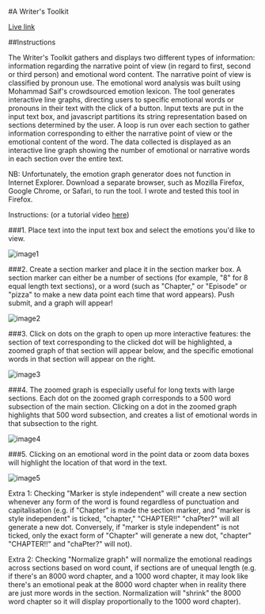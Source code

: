 #A Writer's Toolkit

[Live link](https://angrobertsh.github.io/a-writer-s-toolkit)

##Instructions

The Writer's Toolkit gathers and displays two different types of information: information regarding the narrative point of view (in regard to first, second or third person) and emotional word content. The narrative point of view is classified by pronoun use. The emotional word analysis was built using Mohammad Saif's crowdsourced emotion lexicon. The tool generates interactive line graphs, directing users to specific emotional words or pronouns in their text with the click of a button. Input texts are put in the input text box, and javascript partitions its string representation based on sections determined by the user. A loop is run over each section to gather information corresponding to either the narrative point of view or the emotional content of the word. The data collected is displayed as an interactive line graph showing the number of emotional or narrative words in each section over the entire text.

NB: Unfortunately, the emotion graph generator does not function in Internet Explorer. Download a separate browser, such as Mozilla Firefox, Google Chrome, or Safari, to run the tool. I wrote and tested this tool in Firefox.

Instructions: (or a tutorial video [here](https://www.youtube.com/watch?v=u-LbqwvFMlA&feature=youtu.be))

###1. Place text into the input text box and select the emotions you'd like to view.

![image1](http://angrobertsh.github.io/assets/images/toolkit12.jpg)

###2. Create a section marker and place it in the section marker box. A section marker can either be a number of sections (for example, "8" for 8 equal length text sections), or a word (such as "Chapter," or "Episode" or "pizza" to make a new data point each time that word appears). Push submit, and a graph will appear!

![image2](http://angrobertsh.github.io/assets/images/toolkit2.jpg)

###3. Click on dots on the graph to open up more interactive features: the section of text corresponding to the clicked dot will be highlighted, a zoomed graph of that section will appear below, and the specific emotional words in that section will appear on the right.

![image3](http://angrobertsh.github.io/assets/images/toolkit3.jpg)

###4. The zoomed graph is especially useful for long texts with large sections. Each dot on the zoomed graph corresponds to a 500 word subsection of the main section. Clicking on a dot in the zoomed graph highlights that 500 word subsection, and creates a list of emotional words in that subsection to the right.

![image4](http://angrobertsh.github.io/assets/images/toolkit4.jpg)

###5. Clicking on an emotional word in the point data or zoom data boxes will highlight the location of that word in the text.

![image5](http://angrobertsh.github.io/assets/images/toolkit5.jpg)

Extra 1: Checking "Marker is style independent" will create a new section whenever any form of the word is found regardless of punctuation and capitalisation (e.g. if "Chapter" is made the section marker, and "marker is style independent" is ticked, "chapter," "CHAPTER!!" "chaPter?" will all generate a new dot. Conversely, if "marker is style independent" is not ticked, only the exact form of "Chapter" will generate a new dot, "chapter" "CHAPTER!!" and "chaPter?" will not).


Extra 2: Checking "Normalize graph" will normalize the emotional readings across sections based on word count, if sections are of unequal length (e.g. if there's an 8000 word chapter, and a 1000 word chapter, it may look like there's an emotional peak at the 8000 word chapter when in reality there are just more words in the section. Normalization will "shrink" the 8000 word chapter so it will display proportionally to the 1000 word chapter).
